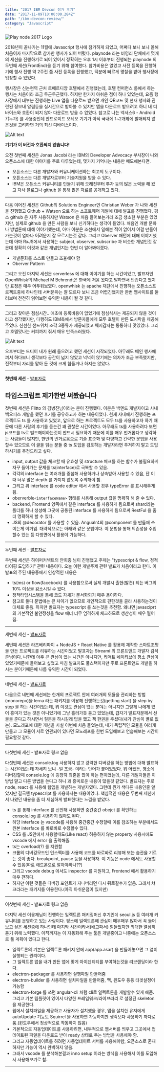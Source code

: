 ```yaml
---
title: "2017 IBM Devcon 참가 후기"
date: "2017-11-09T10:00:00.284Z"
path: "/ibm-devcon-review/"
category: "Javascript"
---
```

![Play node 2017 Logo](/logo.png)

2018년이 끝나가는 11월에 Javascript 행사에 참가하게 되었고, 어쩌다 보니 보니 올해 처음이자 마지막으로 참가한 행사가 되어 버렸다. playnode 라는 비영리 단체에서 몇개의 세션을 진행하기로 되어 있어서 정확히는 오후 1시 이후부터 진행되는 playnode 의 두번째 세션(FrontEnd)을 듣기 위해 참여했다. 참가비용은 없었고 사전 등록을 진행하기에 행사 진행 약 2주전 쯤 사전 등록을 진행했고, 덕분에 빠르게 명찰을 받아 행사장에 입장할 수 있었다.

행사장은 신논현역 근처 르메르디앙 호텔에서 진행했는데, 호텔 컨퍼런스 룸에서 하는 행사는 처음이라 조금 두근두근했다. 하지만 한가지 아쉬운 점이 하나 있었는데, 요즘 행사장에서 대부분 진행하는 Live 앱을 다운로드 받으면 개인 QR코드 및 현재 행사와 관련된 정보내 알림등을 실시간으로 받아볼 수 있지만 앱을 다운로드 받으려고 하니 내 디바이스와 호환이 되지 않아 다운로드 받을 수 없었다. 참고로 나는 넥서스6 - Android 7(누가) 를 사용중인데 안드로이드 오레오 기기가 아직 국내에 1~2개밖에 발매되지 않은것을 고려하면 거의 최신 디바이스이다. 

![Alt text](/sobad.png)
<div class="text-center margin-bottom-20"><b>기기가 이 버전과 호환되지 않습니다!</b></div>

오전 첫번째 세션은 Jonas Jacobi 라는 IBM의 Developer Advocacy 부사장이 나와 오픈소스에 대한 이야기를 주로 다루었는데, 몇가지 기억나는 내용만 메모해본다면.

- 오픈소스는 다른 개발자와 커뮤니케이션하는 최고의 도구이다.
- 오픈소스는 다른 개발자로부터 기술지원을 받을 수 있다.
- IBM은 오픈소스 커뮤니티를 만들기 위해 오래전부터 투자 등의 많은 노력을 해 왔고 자사 블로그나 github 을 통해 많은 자료를 공개하고 있다.

<hr/>

다음 이어진 세션은 Github의 Solutions Engineer인 Christian Weber 가 나와 세션을 진행했고 Github + Watson 으로 하는 소프트웨어 개발에 대해 발표를 진행했다. 평소 github 은 자주 사용하지만 Watson 은 처음 들어보는거라 조금 생소한 부분은 있었지만, 실제로 github 을 만든 사람을 보니 신기하다는 생각이 들었다. 처음엔 개발 문화나 방법론에 대해 이야기했는데, 아마 이분은 조선에서 일해본 적이 없어서 이걸 만들어가는것이 얼마나 어려운지 잘 모르시는것 같다. 그리고 Oberver 패턴에 대해 이야기했는데 아마 RxJS에서 사용하는 subject, observer, subscribe 과 비슷한 개념인것 같은데 정확히 이것과 같은 개념인지는 한번 더 알아봐야겠다.

- 개발문화를 스스로 만들고 조율해야 함
- Oberver Pattern

그리고 오전 마지막 세션은 serverless 에 대해 이야기를 하는 시간이었고, 발표자인 OpenWhisk의 Michael M Behrendt은 한국에 처음 왔다고 말하면서 반갑다고 했지만 표정은 매우 어두워보였다. openwhisk 는 apache 재단에서 진행하는 오픈소스프로젝트중에 하나인데 서버분야는 잘 모르다 보니 조금 어렵긴했지만 한번 웹사이트를 둘러보며 천천히 읽어보면 유익한 내용이 될 것 같다.

<hr/>

그리고 찾아온 점심시간..
애초에 등록비용이 없었기에 점심식사는 제공되지 않을 것이라고 생각했지만, 다행히도 IBM측에서 방문자들에게 모두 호텔이 만든 도시락을 제공해주었다. 신선한 샌드위치 조각 3종류가 제공되었고 웨지감자는 통통하니 맛있었다. 그리고 호텔맛나는 커피까지 줘서 매우 만족스러웠다.

![Alt text](/lunch.jpg)

오후부터는 드디어 내가 원래 들으려고 했던 세션이 시작되었다.
아무래도 메인 행사에 껴서 하다보니 생각보다 공간이 넓지 않았고 넉넉히 앉기에는 의자가 조금 부족했지만, 진작부터 자리를 맡아 둔 것에 크게 힘들거나 하지는 않았다.

* * *

**첫번째 세션** - [발표자료](http://slides.com/bjkim-1/typescript#/)
## 타입스크립트 제가한번 써봤습니다

첫번째 세션은 Flitto 의 김병진님이라는 분이 진행했다. 이분은 백엔드 개발자이고 사내 백오피스 개발을 했던 후기를 공유하고자 하는 내용이었다. 현재 사내에서 진행하는 프로젝트도 ts 를 사용하고 있었고, 앞으로 하는 프로젝트도 모두 ts를 사용하고자 하기 때문에 다른 사람의 후기를 듣는건 꽤 괜찮은 시간이었다. 아무래도 ts를 사용하려다 보면 js코드를 ts로 빌드해야하는것이 반드시 필요하기 때문에 이를 매우 번거롭다고 생각하는 사람들이 많지만, 한번의 번거로움으로 기술 표준화 및 다양하고 간략한 문법을 사용할수 있으므로 이 글을 읽는 분들 중 ts 도입을 검토하는 개발자라면 주저하지 말고 도입하시기를 추천드리고 싶다.

- input, output 값을 체크할 때 유효성 및 structure 체크를 하는 함수가 불필요하게 자꾸 들어가는 문제를 ts(interface)로 극복할 수 있음.
- 각각의 interface 는 여러개를 중첩해 사용하거나 상속받아 사용할 수 있음, 단 이 때 너무 많은 depth 를 가지지 않도록 주의해야 함.
- 그리고 위 interface 를 code editor 에서 사용할 경우 typeError 를 표시해주게 됨.
- oberverble`<interfaceName>` 형태를 사용해 output 값을 명확히 해 줄 수 있다.
- backend, Frontend 양쪽에서 같은 interface 를 사용하게 됨으로써 shard라는 폴더를 하나 생성해 그곳에 공통된 interface 를 사용하게 됨으로써 RestFul 을 좀 더 명확하게 할 수 있다.
- JS의 @decorator 를 사용할 수 있음. Angualr4의 @component 를 만들때 쓰이는게 이거임. 대략적으로는 아래와 같은 문법이다. 이 문법을 통해 의존성을 주입할수 있는 등 다방면에서 활용이 가능하다.

* * *

두번째 세션 - [발표자료](http://slides.com/bjkim-1/typescript#/3/12)

두번째 세션은 하이퍼커넥트의 안희종 님이 진행했고 주제는 "typescript & flow, 정적 타이핑 도입하기" 관련 내용이다. 오늘 이런 개발주제 관련 발표가 처음이라고 한다. 이 발표의 주된 내용중에서 인상적인 내용은

- ts(ms) or flow(facebook) 를 사용함으로써 실제 개발시 출현(발견) 되는 버그의 10% 이상을 감소시킬 수 있다.
- 정적타입시스템을 통해 코드 자체가 문서화되기 매우 용이하다.
- 참고로 둘다 문법에는 큰 차이가 없으므로 개인적으로 편한것을 골라 사용하는것이 대체로 좋음. 하지만 발표자는 typescript 를 쓰는것을 추천함. 왜냐면 javasciprt의 기본적인 불안정성을 flow 에너 너무 엄격하게 체크하므로 생산성이 매우 떨어짐.

* * *

세번째 세션 - [발표자료](https://www.slideshare.net/HeejongAhn/typescript-flow-81799404/)

세번째 세션은 라즈베리파이 + NodeJS + React Native 를 활용해 제작한 스마트조명을 만든 프로젝트를 리뷰하는 시간이었고 발표자는 Streami 의 프론트앤드 개발자 김석준님이다. 나한테 아주 큰 관심이 있는 시간은 아니지만, 리액트 네이티브에 평소 관심이 있었기때문에 들어보고 싶었고 마침 발표자도 풀스택이지만 주로 프론트앤드 개발을 하시는 분이기때문에 나름 유익한 시간이 되었다.

* * *

네번째 세션 - [발표자료](https://www.slideshare.net/analogstyle/raspberry-pi-iot-stacks)

다음으로 네번째 세션에는 한개의 프로젝트 안에 여러개의 모듈을 관리하는 방법(monorepo)을 lerna 라는 패키지를 이용해 진행하는것(getting start) 을 step by step 을 하는 시간이었는데, 뭐 이것도 관심이 없는 분야는 아니지만 그렇게 나에게 있어 흥미가 있는 것은 아니었기에 그냥 흘러가듯 듣고 있었는데, 갑자기 발표자분께서 선물을 준다고 하시면서 질문을 하시길래 답을 했고 책 한권을 주셨다(내가 관심이 별로 없는). 모노레포에 대한 개념을 사실 이번에 처음 들었는데, 내가 독립적인 모듈을 여러개 만들고 그 모듈이 서로 연관되어 있다면 모노레포를 한번 도입해보고 연습해보는 시간이 필요할것 같다.

* * *

다섯번째 세션 - 발표자료 링크 없음

다섯번째 세션은 console.log 사용하지 않고 강력한 디버깅을 하는 방법에 대해 발표하는 시간이었는데 자세히 보니 -덜 조금- 이라는 단어가 붙어있었다. 뭐 어쨌든, 평소에 디버깅할때 console.log 에 굉장히 의존을 많이 하는 편이었는데, 다른 개발자들은 이 방법 말고 다른 방법을 쓴다고 하니 꽤 흥미로운 내용이 많을것 같았다. 발표자는 주로 node, react 를 사용해 웹앱을 개발하는 개발자였다. 그런데 뭔가 색다른 내용인줄 알았지만 결국엔 typescript 를 사용하자는 내용이었다. 핵심적인 내용은 두번째 세션에서 나왔던 내용을 좀 더 세심하게 발표한다는 느낌을 받았다.

- ts 를 통해 interface 를 선언해 사용하면 중간중간 obejct 를 확인하는 console.log 를 사용하지 않아도 된다.
- 헤당 interface 는 vscode를 사용해 중간중간 수정할때 이를 참조하는 부분에서도 원본 interface 를 바로바로 수정할수 있다.
- CSS 를 JS안에서 사용할때도(Like react) 허용하지 않는 property 사용시에도 vscode 에서 error 을 출력해줌.
- ts는 overload(?) 를 지원함
- 크롬의 디버깅모드인 인스펙터를 사용해 코드를 바로바로 리뷰해 보는 습관을 기르는 것이 좋다. breakpoint, pause 등을 사용하자. 이 기능은 node 에서도 사용할수 있음(따로 애드온으로 깔아야하나??)
- 그리고 vscode debug 에서도 inspector 를 지원하고, Frontend 에서 활용하기 매우 편하다.
- 하지만 이런 것들은 디버깅 포인트가 지나버리면 다시 뒤로갈수가 없음. 그래서 챠크라라는 패키지를 이용한다.(아직 아쉬운점이 있지만)

* * *

여섯번째 세션 - 발표자료 링크 없음

마지막 세션 이웅재님이 진행하는 일렉트론 패키징머신 후기인데 seoul.js 등 여러개 커뮤니티를 운영하고 있는 사람이다. 평소에 일렉트론에 관심이 매우매우 많아서 꼭 들어보고 싶은 세션중에 하나인데 마지막 시간이라서(배고파서) 힘들었지만 최대한 열심히 듣기 위해 노력했다. 아직까지는 이 자동화해 주는 툴은 개발중이고 나중에는 오픈소스로 풀 계획이 있다고 한다.

- 일렉트론의 기본은 일렉트론 패키지 안에 app(app.asar) 을 만들어놓으면 그 앱이 실행되는 원리이다.
- 그 일렉트론 앱을 내가 만든 앱에 맞게 아이덴티티를 부여하는것을 리브랜딩이라 한다.
- electron-packager 를 사용하면 실행파일 만들어줌
- electron-builder 를 사용하면 설치파일을 만들어줌, 맥, 윈도우 등등 타겟설정이 가능함
- electron-forge 를 쓰면 angular-cli 처럼 cli로 일렉트론을 개발할수 있게 해줌. 그리고 기본 템플릿이 있어서 다양한 프레임워크/라이브러리 로 설정된 skeleton 을 제공한다.
- 웹에서 설치파일을 제공하고 사용자가 설치했을 경우, 앱을 설치한 유저에게 autoUpdate 기능도 Squirrel 을 사용하면 가능하지만 생각보다 사용하기 까다로움.(윈도우에서 정상적으로 작동하지 않음)
- 기본적으로 자동업데이트를 사용하려면, 내부적으로 웹서버를 띄우고 그곳에서 업데이트된 파일을 다운로드 받아 ready 상태로 두는 방법을 사용해야 함.
- 그리고 자동업데이트를 하려면 자동업데이트 서버를 사용해야함, 오픈소스로 존재하지만 기능이 역시 완벽하지 않음.
- 그래서 vscode 를 분석해본결과 inno setup 이라는 방식을 사용해서 이를 도입해서 사용해보기로 함.

<hr/>






